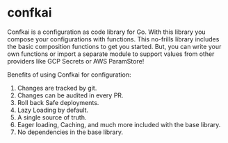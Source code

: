 # confkai

Confkai is a configuration as code library for Go. With this library
you compose your configurations with functions. This no-frills
library includes the basic composition functions to get you started. But,
you can write your own functions or import a separate module to support values
from other providers like GCP Secrets or AWS ParamStore! 

Benefits of using Confkai for configuration:   
1. Changes are tracked by git.    
1. Changes can be audited in every PR.  
1. Roll back Safe deployments.  
1. Lazy Loading by default.  
1. A single source of truth.  
1. Eager loading, Caching, and much more included with the base library.  
1. No dependencies in the base library.  


